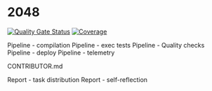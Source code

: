 # 2048
 [![Quality Gate Status](https://sonarcloud.io/api/project_badges/measure?project=INFOM126-Automated-Software-Engineering_2048-Groupe8&metric=alert_status)](https://sonarcloud.io/summary/new_code?id=INFOM126-Automated-Software-Engineering_2048-Groupe8)
[![Coverage](https://sonarcloud.io/api/project_badges/measure?project=INFOM126-Automated-Software-Engineering_2048-Groupe8&metric=coverage)](https://sonarcloud.io/summary/new_code?id=INFOM126-Automated-Software-Engineering_2048-Groupe8)

Pipeline - compilation
Pipeline - exec tests
Pipeline - Quality checks
Pipeline - deploy
Pipeline - telemetry

CONTRIBUTOR.md

Report - task distribution
Report - self-reflection
